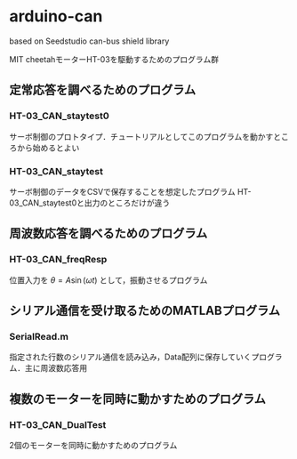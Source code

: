 # arduino-can
based on Seedstudio can-bus shield library

MIT cheetahモーターHT-03を駆動するためのプログラム群

## 定常応答を調べるためのプログラム

### HT-03_CAN_staytest0

サーボ制御のプロトタイプ．チュートリアルとしてこのプログラムを動かすところから始めるとよい

### HT-03_CAN_staytest

サーボ制御のデータをCSVで保存することを想定したプログラム
HT-03_CAN_staytest0と出力のところだけが違う

## 周波数応答を調べるためのプログラム

### HT-03_CAN_freqResp

位置入力を $\theta=A\sin(\omega t)$ として，振動させるプログラム

## シリアル通信を受け取るためのMATLABプログラム

### SerialRead.m

指定された行数のシリアル通信を読み込み，Data配列に保存していくプログラム．主に周波数応答用

## 複数のモーターを同時に動かすためのプログラム

### HT-03_CAN_DualTest

2個のモーターを同時に動かすためのプログラム
